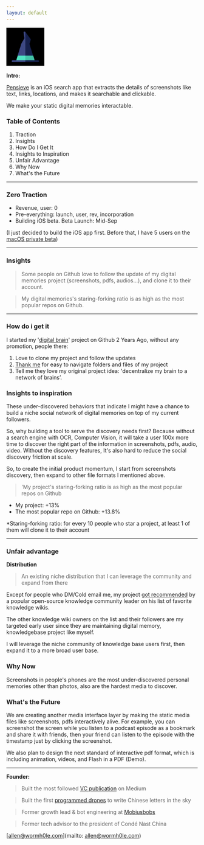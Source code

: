 ```yaml
---
layout: default
---
```


<img src="images/pensieve.png" alt="sample image" width="100" height="100">



**Intro:**

[Pensieve]() is an iOS search app that extracts the details of screenshots like text, links, locations, and makes it searchable and clickable. 

We make your static digital memories interactable. 


### Table of Contents

1. Traction
2. Insights
3. How Do I Get It
4. Insights to Inspiration
5. Unfair Advantage
6. Why Now
7. What's the Future


---

### Zero Traction

- Revenue, user: 0
- Pre-everything: launch, user, rev, incorporation
- Building iOS beta. Beta Launch: Mid-Sep

(I just decided to build the iOS app first. Before that, I have 5 users on the [macOS private beta]())

---


### Insights 

> Some people on Github love to follow the update of my digital memories project (screenshots, pdfs, audios...), and clone it to their account.

> My digital memories's staring-forking ratio is as high as the most popular repos on Github.


---

### How do i get it

I started my '[digital brain](https://github.com/allenleein/knowledge-base)' project on Github 2 Years Ago, without any promotion, people there:

1. Love to clone my project and follow the updates
2. [Thank me](https://imgur.com/a/PiVlCoW) for easy to navigate folders and files of my project
3. Tell me they love my original project idea: 'decentralize my brain to a network of brains’.



### Insights to inspiration

These under-discovered behaviors that indicate I might have a chance to build a niche social network of digital memories on top of my current followers.  

So, why building a tool to serve the discovery needs first? Because without a search engine with OCR, Computer Vision, it will take a user 100x more time to discover the right part of the information in screenshots, pdfs, audio, video. Without the discovery features, It's also hard to reduce the social discovery friction at scale.

So, to create the initial product momentum, I start from screenshots discovery, then expand to other file formats I mentioned above.

> 'My project's staring-forking ratio is as high as the most popular repos on Github
 
- My project: +13% 
- The most popular repo on Github: +13.8%

*Staring-forking ratio: for every 10 people who star a project, at least 1 of them will clone it to their account


---

### Unfair advantage


**Distribution**

> An existing niche distribution that I can leverage the community and expand from there

Except for people who DM/Cold email me, my project [got recommended]((https://wiki.nikitavoloboev.xyz/other/wiki-workflow#similar-wikis-i-liked)) by a popular open-source knowledge community leader on his list of favorite knowledge wikis.

The other knowledge wiki owners on the list and their followers are my targeted early user since they are maintaining digital memory, knowledgebase project like myself. 

I will leverage the niche community of knowledge base users first, then expand it to a more broad user base. 



### Why Now

Screenshots in people's phones are the most under-discovered personal memories other than photos, also are the hardest media to discover. 


### What's the Future

We are creating another media interface layer by making the static media files like screenshots, pdfs interactively alive. For example, you can screenshot the screen while you listen to a podcast episode as a bookmark and share it with friends, then your friend can listen to the episode with the timestamp just by clicking the screenshot.

We also plan to design the next standard of interactive pdf format, which is including animation, videos, and Flash in a PDF (Demo).




---

**Founder:**

> Built the most followed [VC publication](https://medium.com/7ventures) on Medium

> Built the first [programmed drones](https://vimeo.com/111901733) to write Chinese letters in the sky

> Former growth lead & bot engineering at [Mobiusbobs](https://www.crunchbase.com/organization/mobiusbobs-inc)

> Former tech advisor to the president of Condé Nast China

[allen@wormh0le.com](mailto: allen@wormh0le.com)